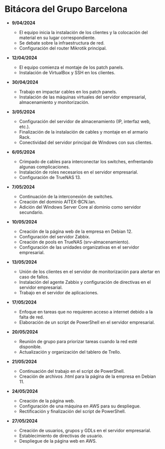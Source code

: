 # Bitácora del Grupo Barcelona

- **9/04/2024**
  - El equipo inicia la instalación de los clientes y la colocación del material en su lugar correspondiente.
  - Se debate sobre la infraestructura de red.
  - Configuración del router Mikrotik principal.

- **12/04/2024**
  - El equipo comienza el montaje de los patch panels.
  - Instalación de VirtualBox y SSH en los clientes.

- **30/04/2024**
  - Trabajo en impactar cables en los patch panels.
  - Instalación de las máquinas virtuales del servidor empresarial, almacenamiento y monitorización.

- **3/05/2024**
  - Configuración del servidor de almacenamiento (IP, interfaz web, etc.).
  - Finalización de la instalación de cables y montaje en el armario Rack.
  - Conectividad del servidor principal de Windows con sus clientes.

- **6/05/2024**
  - Crimpado de cables para interconectar los switches, enfrentando algunas complicaciones.
  - Instalación de roles necesarios en el servidor empresarial.
  - Configuración de TrueNAS 13.

- **7/05/2024**
  - Continuación de la interconexión de switches.
  - Creación del dominio AITEX-BCN.lan.
  - Adición del Windows Server Core al dominio como servidor secundario.

- **10/05/2024**
  - Creación de la página web de la empresa en Debian 12.
  - Configuración del servidor Zabbix.
  - Creación de pools en TrueNAS (srv-almacenamiento).
  - Configuración de las unidades organizativas en el servidor empresarial.

- **13/05/2024**
  - Unión de los clientes en el servidor de monitorización para alertar en caso de fallos.
  - Instalación del agente Zabbix y configuración de directivas en el servidor empresarial.
  - Trabajo en el servidor de aplicaciones.

- **17/05/2024**
  - Enfoque en tareas que no requieren acceso a internet debido a la falta de red.
  - Elaboración de un script de PowerShell en el servidor empresarial.

- **20/05/2024**
  - Reunión de grupo para priorizar tareas cuando la red esté disponible.
  - Actualización y organización del tablero de Trello.

- **21/05/2024**
  - Continuación del trabajo en el script de PowerShell.
  - Creación de archivos .html para la página de la empresa en Debian 11.

- **24/05/2024**
  - Creación de la página web.
  - Configuración de una máquina en AWS para su despliegue.
  - Rectificación y finalización del script de PowerShell.

- **27/05/2024**
  - Creación de usuarios, grupos y GDLs en el servidor empresarial.
  - Establecimiento de directivas de usuario.
  - Despliegue de la página web en AWS.
